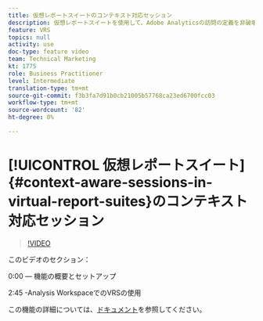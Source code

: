 ```yaml
---
title: 仮想レポートスイートのコンテキスト対応セッション
description: 仮想レポートスイートを使用して、Adobe Analyticsの訪問の定義を非破壊的な方法で変更できるようになりました。 その方法と様々な選択肢をご覧いただきます
feature: VRS
topics: null
activity: use
doc-type: feature video
team: Technical Marketing
kt: 1775
role: Business Practitioner
level: Intermediate
translation-type: tm+mt
source-git-commit: f3b3fa7d91b0cb21005b57768ca23ed6700fcc03
workflow-type: tm+mt
source-wordcount: '82'
ht-degree: 0%

---
```



# [!UICONTROL 仮想レポートスイート] {#context-aware-sessions-in-virtual-report-suites}のコンテキスト対応セッション

>[!VIDEO](https://video.tv.adobe.com/v/23545/?quality=12)

このビデオのセクション：

0:00 — 機能の概要とセットアップ

2:45 -Analysis WorkspaceでのVRSの使用

この機能の詳細については、[ドキュメント](https://marketing.adobe.com/resources/help/en_US/reference/vrs-mobile-visit-processing.html)を参照してください。
